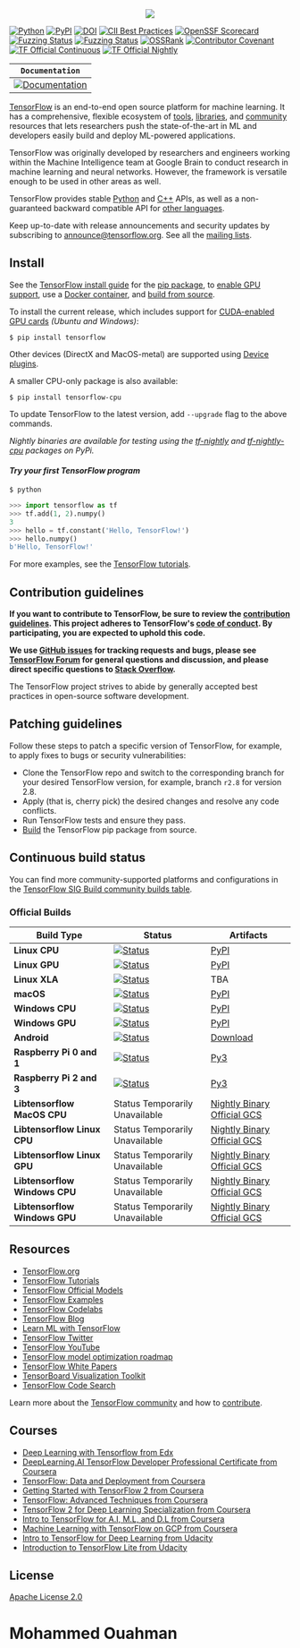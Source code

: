 <div align="center">
  <img src="https://www.tensorflow.org/images/tf_logo_horizontal.png">
</div>

[![Python](https://img.shields.io/pypi/pyversions/tensorflow.svg)](https://badge.fury.io/py/tensorflow)
[![PyPI](https://badge.fury.io/py/tensorflow.svg)](https://badge.fury.io/py/tensorflow)
[![DOI](https://zenodo.org/badge/DOI/10.5281/zenodo.4724125.svg)](https://doi.org/10.5281/zenodo.4724125)
[![CII Best Practices](https://bestpractices.coreinfrastructure.org/projects/1486/badge)](https://bestpractices.coreinfrastructure.org/projects/1486)
[![OpenSSF Scorecard](https://api.securityscorecards.dev/projects/github.com/tensorflow/tensorflow/badge)](https://api.securityscorecards.dev/projects/github.com/tensorflow/tensorflow)
[![Fuzzing Status](https://oss-fuzz-build-logs.storage.googleapis.com/badges/tensorflow.svg)](https://bugs.chromium.org/p/oss-fuzz/issues/list?sort=-opened&can=1&q=proj:tensorflow)
[![Fuzzing Status](https://oss-fuzz-build-logs.storage.googleapis.com/badges/tensorflow-py.svg)](https://bugs.chromium.org/p/oss-fuzz/issues/list?sort=-opened&can=1&q=proj:tensorflow-py)
[![OSSRank](https://shields.io/endpoint?url=https://ossrank.com/shield/44)](https://ossrank.com/p/44)
[![Contributor Covenant](https://img.shields.io/badge/Contributor%20Covenant-v1.4%20adopted-ff69b4.svg)](CODE_OF_CONDUCT.md)
[![TF Official Continuous](https://tensorflow.github.io/build/TF%20Official%20Continuous.svg)](https://tensorflow.github.io/build#TF%20Official%20Continuous)
[![TF Official Nightly](https://tensorflow.github.io/build/TF%20Official%20Nightly.svg)](https://tensorflow.github.io/build#TF%20Official%20Nightly)

**`Documentation`** |
------------------- |
[![Documentation](https://img.shields.io/badge/api-reference-blue.svg)](https://www.tensorflow.org/api_docs/) |

[TensorFlow](https://www.tensorflow.org/) is an end-to-end open source platform
for machine learning. It has a comprehensive, flexible ecosystem of
[tools](https://www.tensorflow.org/resources/tools),
[libraries](https://www.tensorflow.org/resources/libraries-extensions), and
[community](https://www.tensorflow.org/community) resources that lets
researchers push the state-of-the-art in ML and developers easily build and
deploy ML-powered applications.

TensorFlow was originally developed by researchers and engineers working within
the Machine Intelligence team at Google Brain to conduct research in machine
learning and neural networks. However, the framework is versatile enough to be
used in other areas as well.

TensorFlow provides stable [Python](https://www.tensorflow.org/api_docs/python)
and [C++](https://www.tensorflow.org/api_docs/cc) APIs, as well as a
non-guaranteed backward compatible API for
[other languages](https://www.tensorflow.org/api_docs).

Keep up-to-date with release announcements and security updates by subscribing
to
[announce@tensorflow.org](https://groups.google.com/a/tensorflow.org/forum/#!forum/announce).
See all the [mailing lists](https://www.tensorflow.org/community/forums).

## Install

See the [TensorFlow install guide](https://www.tensorflow.org/install) for the
[pip package](https://www.tensorflow.org/install/pip), to
[enable GPU support](https://www.tensorflow.org/install/gpu), use a
[Docker container](https://www.tensorflow.org/install/docker), and
[build from source](https://www.tensorflow.org/install/source).

To install the current release, which includes support for
[CUDA-enabled GPU cards](https://www.tensorflow.org/install/gpu) *(Ubuntu and
Windows)*:

```
$ pip install tensorflow
```

Other devices (DirectX and MacOS-metal) are supported using
[Device plugins](https://www.tensorflow.org/install/gpu_plugins#available_devices).

A smaller CPU-only package is also available:

```
$ pip install tensorflow-cpu
```

To update TensorFlow to the latest version, add `--upgrade` flag to the above
commands.

*Nightly binaries are available for testing using the
[tf-nightly](https://pypi.python.org/pypi/tf-nightly) and
[tf-nightly-cpu](https://pypi.python.org/pypi/tf-nightly-cpu) packages on PyPi.*

#### *Try your first TensorFlow program*

```shell
$ python
```

```python
>>> import tensorflow as tf
>>> tf.add(1, 2).numpy()
3
>>> hello = tf.constant('Hello, TensorFlow!')
>>> hello.numpy()
b'Hello, TensorFlow!'
```

For more examples, see the
[TensorFlow tutorials](https://www.tensorflow.org/tutorials/).

## Contribution guidelines

**If you want to contribute to TensorFlow, be sure to review the
[contribution guidelines](CONTRIBUTING.md). This project adheres to TensorFlow's
[code of conduct](CODE_OF_CONDUCT.md). By participating, you are expected to
uphold this code.**

**We use [GitHub issues](https://github.com/tensorflow/tensorflow/issues) for
tracking requests and bugs, please see
[TensorFlow Forum](https://discuss.tensorflow.org/) for general questions and
discussion, and please direct specific questions to
[Stack Overflow](https://stackoverflow.com/questions/tagged/tensorflow).**

The TensorFlow project strives to abide by generally accepted best practices in
open-source software development.

## Patching guidelines

Follow these steps to patch a specific version of TensorFlow, for example, to
apply fixes to bugs or security vulnerabilities:

*   Clone the TensorFlow repo and switch to the corresponding branch for your
    desired TensorFlow version, for example, branch `r2.8` for version 2.8.
*   Apply (that is, cherry pick) the desired changes and resolve any code
    conflicts.
*   Run TensorFlow tests and ensure they pass.
*   [Build](https://www.tensorflow.org/install/source) the TensorFlow pip
    package from source.

## Continuous build status

You can find more community-supported platforms and configurations in the
[TensorFlow SIG Build community builds table](https://github.com/tensorflow/build#community-supported-tensorflow-builds).

### Official Builds

Build Type                    | Status                                                                                                                                                                           | Artifacts
----------------------------- | -------------------------------------------------------------------------------------------------------------------------------------------------------------------------------- | ---------
**Linux CPU**                 | [![Status](https://storage.googleapis.com/tensorflow-kokoro-build-badges/ubuntu-cc.svg)](https://storage.googleapis.com/tensorflow-kokoro-build-badges/ubuntu-cc.html)           | [PyPI](https://pypi.org/project/tf-nightly/)
**Linux GPU**                 | [![Status](https://storage.googleapis.com/tensorflow-kokoro-build-badges/ubuntu-gpu-py3.svg)](https://storage.googleapis.com/tensorflow-kokoro-build-badges/ubuntu-gpu-py3.html) | [PyPI](https://pypi.org/project/tf-nightly-gpu/)
**Linux XLA**                 | [![Status](https://storage.googleapis.com/tensorflow-kokoro-build-badges/ubuntu-xla.svg)](https://storage.googleapis.com/tensorflow-kokoro-build-badges/ubuntu-xla.html)         | TBA
**macOS**                     | [![Status](https://storage.googleapis.com/tensorflow-kokoro-build-badges/macos-py2-cc.svg)](https://storage.googleapis.com/tensorflow-kokoro-build-badges/macos-py2-cc.html)     | [PyPI](https://pypi.org/project/tf-nightly/)
**Windows CPU**               | [![Status](https://storage.googleapis.com/tensorflow-kokoro-build-badges/windows-cpu.svg)](https://storage.googleapis.com/tensorflow-kokoro-build-badges/windows-cpu.html)       | [PyPI](https://pypi.org/project/tf-nightly/)
**Windows GPU**               | [![Status](https://storage.googleapis.com/tensorflow-kokoro-build-badges/windows-gpu.svg)](https://storage.googleapis.com/tensorflow-kokoro-build-badges/windows-gpu.html)       | [PyPI](https://pypi.org/project/tf-nightly-gpu/)
**Android**                   | [![Status](https://storage.googleapis.com/tensorflow-kokoro-build-badges/android.svg)](https://storage.googleapis.com/tensorflow-kokoro-build-badges/android.html)               | [Download](https://bintray.com/google/tensorflow/tensorflow/_latestVersion)
**Raspberry Pi 0 and 1**      | [![Status](https://storage.googleapis.com/tensorflow-kokoro-build-badges/rpi01-py3.svg)](https://storage.googleapis.com/tensorflow-kokoro-build-badges/rpi01-py3.html)           | [Py3](https://storage.googleapis.com/tensorflow-nightly/tensorflow-1.10.0-cp34-none-linux_armv6l.whl)
**Raspberry Pi 2 and 3**      | [![Status](https://storage.googleapis.com/tensorflow-kokoro-build-badges/rpi23-py3.svg)](https://storage.googleapis.com/tensorflow-kokoro-build-badges/rpi23-py3.html)           | [Py3](https://storage.googleapis.com/tensorflow-nightly/tensorflow-1.10.0-cp34-none-linux_armv7l.whl)
**Libtensorflow MacOS CPU**   | Status Temporarily Unavailable                                                                                                                                                   | [Nightly Binary](https://storage.googleapis.com/libtensorflow-nightly/prod/tensorflow/release/macos/latest/macos_cpu_libtensorflow_binaries.tar.gz) [Official GCS](https://storage.googleapis.com/tensorflow/)
**Libtensorflow Linux CPU**   | Status Temporarily Unavailable                                                                                                                                                   | [Nightly Binary](https://storage.googleapis.com/libtensorflow-nightly/prod/tensorflow/release/ubuntu_16/latest/cpu/ubuntu_cpu_libtensorflow_binaries.tar.gz) [Official GCS](https://storage.googleapis.com/tensorflow/)
**Libtensorflow Linux GPU**   | Status Temporarily Unavailable                                                                                                                                                   | [Nightly Binary](https://storage.googleapis.com/libtensorflow-nightly/prod/tensorflow/release/ubuntu_16/latest/gpu/ubuntu_gpu_libtensorflow_binaries.tar.gz) [Official GCS](https://storage.googleapis.com/tensorflow/)
**Libtensorflow Windows CPU** | Status Temporarily Unavailable                                                                                                                                                   | [Nightly Binary](https://storage.googleapis.com/libtensorflow-nightly/prod/tensorflow/release/windows/latest/cpu/windows_cpu_libtensorflow_binaries.tar.gz) [Official GCS](https://storage.googleapis.com/tensorflow/)
**Libtensorflow Windows GPU** | Status Temporarily Unavailable                                                                                                                                                   | [Nightly Binary](https://storage.googleapis.com/libtensorflow-nightly/prod/tensorflow/release/windows/latest/gpu/windows_gpu_libtensorflow_binaries.tar.gz) [Official GCS](https://storage.googleapis.com/tensorflow/)

## Resources

*   [TensorFlow.org](https://www.tensorflow.org)
*   [TensorFlow Tutorials](https://www.tensorflow.org/tutorials/)
*   [TensorFlow Official Models](https://github.com/tensorflow/models/tree/master/official)
*   [TensorFlow Examples](https://github.com/tensorflow/examples)
*   [TensorFlow Codelabs](https://codelabs.developers.google.com/?cat=TensorFlow)
*   [TensorFlow Blog](https://blog.tensorflow.org)
*   [Learn ML with TensorFlow](https://www.tensorflow.org/resources/learn-ml)
*   [TensorFlow Twitter](https://twitter.com/tensorflow)
*   [TensorFlow YouTube](https://www.youtube.com/channel/UC0rqucBdTuFTjJiefW5t-IQ)
*   [TensorFlow model optimization roadmap](https://www.tensorflow.org/model_optimization/guide/roadmap)
*   [TensorFlow White Papers](https://www.tensorflow.org/about/bib)
*   [TensorBoard Visualization Toolkit](https://github.com/tensorflow/tensorboard)
*   [TensorFlow Code Search](https://cs.opensource.google/tensorflow/tensorflow)

Learn more about the
[TensorFlow community](https://www.tensorflow.org/community) and how to
[contribute](https://www.tensorflow.org/community/contribute).

## Courses

*   [Deep Learning with Tensorflow from Edx](https://www.edx.org/course/deep-learning-with-tensorflow)
*   [DeepLearning.AI TensorFlow Developer Professional Certificate from Coursera](https://www.coursera.org/specializations/tensorflow-in-practice)
*   [TensorFlow: Data and Deployment from Coursera](https://www.coursera.org/specializations/tensorflow-data-and-deployment)
*   [Getting Started with TensorFlow 2 from Coursera](https://www.coursera.org/learn/getting-started-with-tensor-flow2)
*   [TensorFlow: Advanced Techniques from Coursera](https://www.coursera.org/specializations/tensorflow-advanced-techniques)
*   [TensorFlow 2 for Deep Learning Specialization from Coursera](https://www.coursera.org/specializations/tensorflow2-deeplearning)
*   [Intro to TensorFlow for A.I, M.L, and D.L from Coursera](https://www.coursera.org/learn/introduction-tensorflow)
*   [Machine Learning with TensorFlow on GCP from Coursera](https://www.coursera.org/specializations/machine-learning-tensorflow-gcp)
*   [Intro to TensorFlow for Deep Learning from Udacity](https://www.udacity.com/course/intro-to-tensorflow-for-deep-learning--ud187)
*   [Introduction to TensorFlow Lite from Udacity](https://www.udacity.com/course/intro-to-tensorflow-lite--ud190)

## License

[Apache License 2.0](LICENSE)
# Mohammed Ouahman

